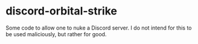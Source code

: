 # discord-orbital-strike
Some code to allow one to nuke a Discord server. I do not intend for this to be used maliciously, but rather for good.
